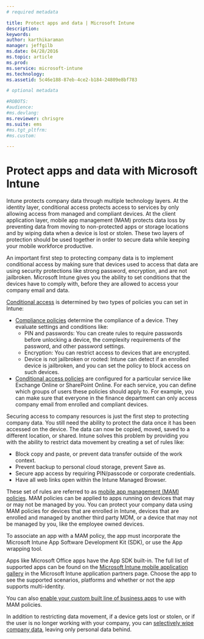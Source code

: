 ```yaml
---
# required metadata

title: Protect apps and data | Microsoft Intune
description:
keywords:
author: karthikaraman
manager: jeffgilb
ms.date: 04/28/2016
ms.topic: article
ms.prod:
ms.service: microsoft-intune
ms.technology:
ms.assetid: 5c46e188-87eb-4ce2-b184-24809e8bf783

# optional metadata

#ROBOTS:
#audience:
#ms.devlang:
ms.reviewer: chrisgre
ms.suite: ems
#ms.tgt_pltfrm:
#ms.custom:

---
```


# Protect apps and data with Microsoft Intune


Intune protects company data through multiple technology layers.  At the identity layer, conditional access protects access to services by only allowing access from managed and compliant devices.  At the client application layer, mobile app management (MAM)  protects data loss by preventing data from moving to non-protected apps or storage locations and by wiping data when a device is lost or stolen.  These two layers of protection should be used together in order to secure data while keeping your mobile workforce productive.

An important first step to protecting company data is to implement conditional access by making sure that devices used to access that data are using security protections like strong password, encryption, and are not jailbroken. Microsoft Intune gives you the ability to set conditions that the devices have to comply with, before they are allowed to access your company email and data.

[Conditional access](restrict-access-to-email-and-o365-services-with-microsoft-intune.md) is determined by two types of policies you can set in Intune:
- [Compliance policies](introduction-to-device-compliance-policies-in-microsoft-intune.md) determine the compliance of a device. They evaluate settings and conditions like:
  - PIN and passwords: You can create rules to require passwords before unlocking a device, the complexity requirements of the password, and other password settings.
  - Encryption: You can restrict access to devices that are encrypted.
  - Device is not jailbroken or rooted: Intune can detect if an enrolled device is jailbroken, and you can set the policy to block access on such devices.
- [Conditional access policies](restrict-access-to-email-and-o365-services-with-microsoft-intune.md) are configured for a particular service like Exchange Online or SharePoint Online. For each service, you can define which groups of users these policies should apply to. For example, you can make sure that everyone in the finance department can only access company email from enrolled and compliant devices.

Securing access to company resources is just the first step to protecting company data. You still need the ability to protect the data once it has been accessed on the device. The data can now be copied, moved, saved to a different location, or shared. Intune solves this problem by providing you with the ability to restrict data movement by creating a set of rules like:
- Block copy and paste, or prevent data transfer outside of the work context.
- Prevent backup to personal cloud storage, prevent Save as.
- Secure app access by requiring PIN/passcode or corporate credentials.
- Have all web links open within the Intune Managed Browser.

These set of rules are referred to as [mobile app management (MAM) policies](protect-app-data-using-mobile-app-management-policies-with-microsoft-intune.md).  MAM policies can be applied to apps running on devices that may or may not be managed by you.  You can protect your company data using MAM policies for devices that are enrolled in Intune, devices that are enrolled and managed by another third party MDM, or a device that may not be managed by you, like the employee owned devices.

To associate an app with a MAM policy, the app must incorporate the Microsoft Intune App Software Development Kit (SDK), or use the App wrapping tool.

Apps like Microsoft Office apps have the App SDK built-in. The full list of supported apps can be found on the [Microsoft Intune mobile application gallery](https://www.microsoft.com/en-us/server-cloud/products/microsoft-intune/partners.aspx) in the Microsoft Intune application partners page. Choose the app to see the supported scenarios, platforms and whether or not the app supports multi-identity.

You can also [enable your custom built line of business apps](decide-how-to-prepare-apps-for-mobile-application-management-with-microsoft-intune.md) to use with MAM policies.

In addition to restricting data movement, if a device gets lost or stolen, or if the user is no longer working with your company, you can [selectively wipe company data](wipe-managed-company-app-data-with-microsoft-intune.md), leaving only personal data behind.

